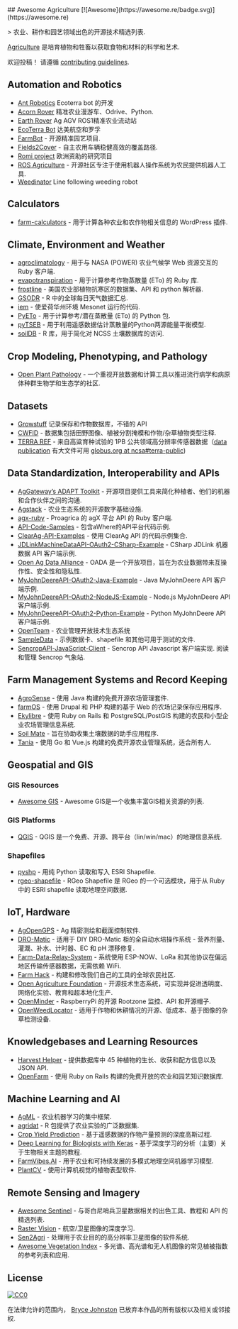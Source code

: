 <div class="github-widget" data-repo="brycejohnston/awesome-agriculture"></div>
## Awesome Agriculture [![Awesome](https://awesome.re/badge.svg)](https://awesome.re)

&gt; 农业、耕作和园艺领域出色的开源技术精选列表.

[Agriculture](https://en.wikipedia.org/wiki/Agriculture) 是培育植物和牲畜以获取食物和材料的科学和艺术.

欢迎投稿！ 请遵循 [contributing guidelines](https://github.com/beaorn/awesome-agriculture/blob/master/contributing.md).



## Automation and Robotics

- [Ant Robotics](https://antrobotics.de/) Ecoterra bot 的开发
- [Acorn Rover](https://github.com/Twisted-Fields) 精准农业漫游车、Odrive、Python.
- [Earth Rover](https://github.com/earthrover) Ag AGV ROS1精准农业流动站 
- [EcoTerra Bot](https://ecoterrabot.com/) 达美航空和罗孚
- [FarmBot](https://github.com/farmbot) - 开源精准园艺项目.
- [Fields2Cover](https://github.com/Fields2Cover/Fields2Cover) - 自主农用车辆稳健高效的覆盖路径.
- [Romi project](https://media.romi-project.eu/documents/index.html) 欧洲资助的研究项目 
- [ROS Agriculture](http://rosagriculture.org/) - 开源社区专注于使用机器人操作系统为农民提供机器人工具. 
- [Weedinator](https://hackaday.io/project/53896-weedinator-2019) Line following weeding robot

## Calculators

- [farm-calculators](https://github.com/brycejohnston/farm-calculators) - 用于计算各种农业和农作物相关信息的 WordPress 插件.

## Climate, Environment and Weather

- [agroclimatology](https://github.com/brycejohnston/agroclimatology) - 用于与 NASA (POWER) 农业气候学 Web 资源交互的 Ruby 客户端.
- [evapotranspiration](https://github.com/brycejohnston/evapotranspiration) - 用于计算参考作物蒸散量 (ETo) 的 Ruby 库.
- [frostline](https://github.com/waldoj/frostline) - 美国农业部植物抗寒区的数据集、API 和 python 解析器.
- [GSODR](https://github.com/ropensci/GSODR) - R 中的全球每日天气数据汇总.
- [iem](https://github.com/akrherz/iem) - 使爱荷华州环境 Mesonet 运行的代码.
- [PyETo](https://github.com/woodcrafty/PyETo) - 用于计算参考/潜在蒸散量 (ETo) 的 Python 包.
- [pyTSEB](https://github.com/hectornieto/pyTSEB) - 用于利用遥感数据估计蒸散量的Python两源能量平衡模型.
- [soilDB](https://github.com/ncss-tech/soilDB) - R 库，用于简化对 NCSS 土壤数据库的访问.

## Crop Modeling, Phenotyping, and Pathology

- [Open Plant Pathology](https://www.openplantpathology.org/) - 一个重视开放数据和计算工具以推进流行病学和病原体种群生物学和生态学的社区.

## Datasets
- [Growstuff](https://www.growstuff.org/crops) 记录保存和作物数据库，不错的 API
- [CWFID](https://github.com/cwfid/dataset) - 数据集包括田野图像、植被分割掩模和作物/杂草植物类型注释.
- [TERRA REF](https://terraref.org) - 来自高粱育种试验的 1PB 公共领域高分辨率传感器数据（[data publication](https://doi.org/10.5061/dryad.4b8gtht99) 有大文件可用 [globus.org at ncsa#terra-public](https://app.globus.org/file-manager?origin_id=e8feaff4-96cd-11ea-bf90-0e6cccbb0103&origin_path=%2F))

## Data Standardization, Interoperability and APIs

- [AgGateway’s ADAPT Toolkit](https://adaptframework.org) - 开源项目提供工具来简化种植者、他们的机器和合作伙伴之间的沟通.
- [Agstack](https://github.com/agstack) - 农业生态系统的开源数字基础设施.
- [agx-ruby](https://github.com/brycejohnston/agx-ruby) - Proagrica 的 agX 平台 API 的 Ruby 客户端.
- [API-Code-Samples](https://github.com/aWhereAPI/API-Code-Samples) - 包含aWhere的API平台代码示例.
- [ClearAg-API-Examples](https://github.com/IterisClearAg/ClearAg-API-Examples) - 使用 ClearAg API 的代码示例集合.
- [JDLinkMachineDataAPI-OAuth2-CSharp-Example](https://github.com/JohnDeere/JDLinkMachineDataAPI-OAuth2-CSharp-Example) - CSharp JDLink 机器数据 API 客户端示例.
- [Open Ag Data Alliance](https://github.com/oada) - OADA 是一个开放项目，旨在为农业数据带来互操作性、安全性和隐私性.
- [MyJohnDeereAPI-OAuth2-Java-Example](https://github.com/JohnDeere/MyJohnDeereAPI-OAuth2-Java-Example) - Java MyJohnDeere API 客户端示例.
- [MyJohnDeereAPI-OAuth2-NodeJS-Example](https://github.com/JohnDeere/MyJohnDeereAPI-OAuth2-NodeJS-Example) - Node.js MyJohnDeere API 客户端示例.
- [MyJohnDeereAPI-OAuth2-Python-Example](https://github.com/JohnDeere/MyJohnDeereAPI-OAuth2-Python-Example) - Python MyJohnDeere API 客户端示例.
- [OpenTeam](https://openteam.community/) - 农业管理开放技术生态系统
- [SampleData](https://github.com/JohnDeere/SampleData) - 示例数据卡、shapefile 和其他可用于测试的文件.
- [SencropAPI-JavaScript-Client](https://github.com/sencrop/sencrop-js-api-client)  - Sencrop API Javascript 客户端实现. 阅读和管理 Sencrop 气象站.

## Farm Management Systems and Record Keeping

- [AgroSense](https://bitbucket.org/corizon/agrosense) - 使用 Java 构建的免费开源农场管理套件.
- [farmOS](https://github.com/farmOS/farmOS) - 使用 Drupal 和 PHP 构建的基于 Web 的农场记录保存应用程序.
- [Ekylibre](https://github.com/ekylibre/ekylibre) - 使用 Ruby on Rails 和 PostgreSQL/PostGIS 构建的农民和小型企业农场管理信息系统.
- [Soil Mate](https://github.com/Open-Source-Agriculture/soil_mate) - 旨在协助收集土壤数据的助手应用程序.
- [Tania](https://github.com/Tanibox/tania-core) - 使用 Go 和 Vue.js 构建的免费开源农业管理系统，适合所有人.

## Geospatial and GIS

### GIS Resources

- [Awesome GIS](https://github.com/sshuair/awesome-gis) - Awesome GIS是一个收集丰富GIS相关资源的列表.

### GIS Platforms

- [QGIS](https://qgis.org) - QGIS 是一个免费、开源、跨平台（lin/win/mac）的地理信息系统.

### Shapefiles

- [pyshp](https://github.com/GeospatialPython/pyshp) - 用纯 Python 读取和写入 ESRI Shapefile.
- [rgeo-shapefile](https://github.com/rgeo/rgeo-shapefile) - RGeo Shapefile 是 RGeo 的一个可选模块，用于从 Ruby 中的 ESRI shapefile 读取地理空间数据.

## IoT, Hardware

- [AgOpenGPS](https://github.com/farmerbriantee/AgOpenGPS) - Ag 精密测绘和截面控制软件.
- [DRO-Matic](https://github.com/drolsen/DRO-Matic) - 适用于 DIY DRO-Matic 柜的全自动水培操作系统 - 营养剂量、灌溉、补水、计时器、EC 和 pH 漂移修复.
- [Farm-Data-Relay-System](https://github.com/timmbogner/Farm-Data-Relay-System) - 系统使用 ESP-NOW、LoRa 和其他协议在偏远地区传输传感器数据，无需依赖 WiFi.
- [Farm Hack](https://farmhack.org/tools) - 构建和修改我们自己的工具的全球农民社区.
- [Open Agriculture Foundation](https://github.com/OpenAgricultureFoundation) - 开源技术生态系统，可实现并促进透明度、网络化实验、教育和超本地化生产.
- [OpenMinder](https://github.com/autogrow/openminder) - RaspberryPi 的开源 Rootzone 监控、API 和开源帽子.
- [OpenWeedLocator](https://github.com/geezacoleman/OpenWeedLocator) - 适用于作物和休耕情况的开源、低成本、基于图像的杂草检测设备.

## Knowledgebases and Learning Resources

- [Harvest Helper](https://github.com/damwhit/harvest_helper) - 提供数据库中 45 种植物的生长、收获和配方信息以及 JSON API.
- [OpenFarm](https://github.com/openfarmcc/OpenFarm) - 使用 Ruby on Rails 构建的免费开放的农业和园艺知识数据库.

## Machine Learning and AI
- [AgML](https://github.com/Project-AgML/AgML) - 农业机器学习的集中框架.
- [agridat](https://github.com/kwstat/agridat) - R 包提供了农业实验的广泛数据集.
- [Crop Yield Prediction](https://github.com/JiaxuanYou/crop_yield_prediction) - 基于遥感数据的作物产量预测的深度高斯过程.
- [Deep Learning for Biologists with Keras](https://github.com/totti0223/deep_learning_for_biologists_with_keras) - 基于深度学习的分析（主要）关于生物相关主题的教程.
- [FarmVibes.AI](https://github.com/microsoft/farmvibes-ai) - 用于农业和可持续发展的多模式地理空间机器学习模型.
- [PlantCV](https://github.com/danforthcenter/plantcv) - 使用计算机视觉的植物表型软件.

## Remote Sensing and Imagery

- [Awesome Sentinel](https://github.com/Fernerkundung/awesome-sentinel) - 与哥白尼哨兵卫星数据相关的出色工具、教程和 API 的精选列表.
- [Raster Vision](https://github.com/azavea/raster-vision) - 航空/卫星图像的深度学习.
- [Sen2Agri](https://github.com/Sen2Agri/Sen2Agri-System) - 处理用于农业目的的高分辨率卫星图像的软件系统.
- [Awesome Vegetation Index](https://github.com/px39n/Awesome-Vegetation-Index) - 多光谱、高光谱和无人机图像的常见植被指数的参考列表和应用.

## License

[![CC0](http://mirrors.creativecommons.org/presskit/buttons/88x31/svg/cc-zero.svg)](https://creativecommons.org/publicdomain/zero/1.0/)

在法律允许的范围内， [Bryce Johnston](https://github.com/brycejohnston) 已放弃本作品的所有版权以及相关或邻接权.
